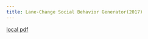 ```yaml
---
title: Lane-Change Social Behavior Generator(2017)
---
```


[local pdf](../../../pdfs/2017-Lane-Change%20Social%20Behavior%20Generator.pdf)